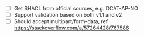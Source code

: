 - [ ] Get SHACL from official sources, e.g. DCAT-AP-NO
- [ ] Support validation based on both v1.1 and v2
- [ ] Should accept multipart/form-data, ref https://stackoverflow.com/a/57264428/767586
